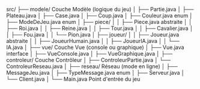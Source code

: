 src/
├── modele/               Couche Modèle (logique du jeu)
│   ├── Partie.java
│   ├── Plateau.java
│   ├── Case.java
│   ├── Coup.java
│   ├── Couleur.java              enum
│   ├── ModeDeJeu.java            enum
│   ├── piece/
│   │   ├── Piece.java            abstraite
│   │   ├── Roi.java
│   │   ├── Reine.java
│   │   ├── Tour.java
│   │   ├── Cavalier.java
│   │   ├── Fou.java
│   │   └── Pion.java
│   ├── joueur/
│   │   ├── Joueur.java           abstraite
│   │   ├── JoueurHumain.java
│   │   ├── JoueurIA.java
│   │   └── IA.java
│
├── vue/                    Couche Vue (console ou graphique)
│   ├── Vue.java                  interface
│   ├── VueConsole.java
│   ├── VueGraphique.java
│
├── controleur/           Couche Contrôleur
│   ├── ControleurPartie.java
│   └── ControleurReseau.java
│
├── reseau/               Réseau (mode en ligne)
│   ├── MessageJeu.java
│   ├── TypeMessage.java         enum
│   ├── Serveur.java
│   └── Client.java
│
└── Main.java             Point d'entrée du jeu
